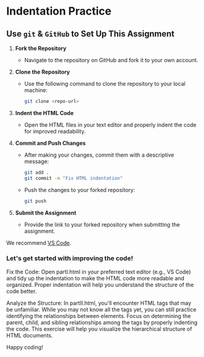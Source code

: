 
# Indentation Practice

## Use `git` & `GitHub` to Set Up This Assignment

1. **Fork the Repository**
   - Navigate to the repository on GitHub and fork it to your own account.

2. **Clone the Repository**
   - Use the following command to clone the repository to your local machine:
     ```bash
     git clone <repo-url>
     ```

3. **Indent the HTML Code**
   - Open the HTML files in your text editor and properly indent the code for improved readability.

4. **Commit and Push Changes**
   - After making your changes, commit them with a descriptive message:
     ```bash
     git add .
     git commit -m "Fix HTML indentation"
     ```
   - Push the changes to your forked repository:
     ```bash
     git push
     ```

5. **Submit the Assignment**
   - Provide the link to your forked repository when submitting the assignment.

We recommend [VS Code](https://code.visualstudio.com/).

### Let's get started with improving the code!

Fix the Code: Open partI.html in your preferred text editor (e.g., VS Code) and tidy up the indentation to make the HTML code more readable and organized. Proper indentation will help you understand the structure of the code better.

Analyze the Structure: In partII.html, you'll encounter HTML tags that may be unfamiliar. While you may not know all the tags yet, you can still practice identifying the relationships between elements. Focus on determining the parent, child, and sibling relationships among the tags by properly indenting the code. This exercise will help you visualize the hierarchical structure of HTML documents.

Happy coding!
